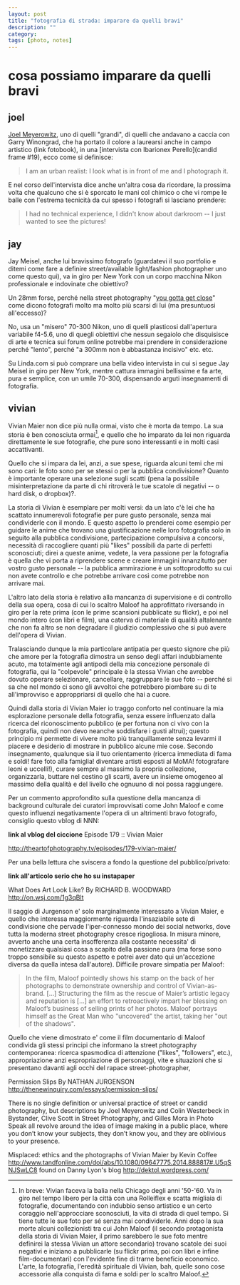 ```yaml
---
layout: post
title: "fotografia di strada: imparare da quelli bravi"
description: ""
category: 
tags: [photo, notes]
---
```



# cosa possiamo imparare da quelli bravi

## joel

[Joel Meyerowitz](link), uno di quelli "grandi", di quelli che andavano a caccia con Garry Winongrad, che ha portato il colore a laurearsi anche in campo artistico (link fotobook), in una [intervista con Ibarionex Perello](candid frame #19), ecco come si definisce:

> I am an urban realist: I look what is in front of me and I photograph it.

E nel corso dell'intervista dice anche un'altra cosa da ricordare, la prossima volta che qualcuno che si è sporcato le mani col chimico o che vi rompe le balle con l'estrema tecnicità da cui spesso i fotografi si lasciano prendere:

> I had no technical experience, I didn't know about darkroom -- I just wanted to see the pictures!  

## jay

Jay Meisel, anche lui bravissimo fotografo (guardatevi il suo portfolio e ditemi come fare a definire street/available light/fashion photographer uno come questo qui), va in giro per New York con un corpo macchina Nikon professionale e indovinate che obiettivo?

Un 28mm forse, perché nella street photography "[you gotta get close](2013-02-20-getting-close-in-street-photography.html)" come dicono fotografi molto ma molto più scarsi di lui (ma presuntuosi all'eccesso)?

No, usa un "misero" 70-300 Nikon, uno di quelli plasticosi dall'apertura variabile f4-5.6, uno di quegli obiettivi che nessun segaiolo che disquisisce di arte e tecnica sui forum online potrebbe mai prendere in considerazione perché "lento", perché "a 300mm non è abbastanza incisivo" etc. etc. 

Su Linda.com si può comprare una bella video intervista in cui si segue Jay Meisel in giro per New York, mentre cattura immagini bellissime e fa arte, pura e semplice, con un umile 70-300, dispensando arguti insegnamenti di fotografia.

## vivian

Vivian Maier non dice più nulla ormai, visto che è morta da tempo. La sua storia è ben conosciuta ormai[^nota-vivian-storia], e quello che ho imparato da lei non riguarda direttamente le sue fotografie, che pure sono interessanti e in molti casi accattivanti.

Quello che si impara da lei, anzi, a sue spese, riguarda alcuni temi che mi sono cari: le foto sono per se stessi o per la pubblica condivisione? Quanto è importante operare una selezione sugli scatti (pena la possibile misinterpretazione da parte di chi ritroverà le tue scatole di negativi -- o hard disk, o dropbox)?.

La storia di Vivian è esemplare per molti versi: da un lato c'è lei che ha scattato innumerevoli fotografie per pure gusto personale, senza mai condividerle con il mondo. E questo aspetto lo prenderei come esempio per guidare le anime che trovano una giustificazione nelle loro fotografia solo in seguito alla pubblica condivisione, partecipazione compulsiva a concorsi, necessità di raccogliere quanti più "likes" possibili da parte di perfetti sconosciuti; direi a queste anime, vedete, la vera passione per la fotografia è quella che vi porta a riprendere scene e creare immagini innanzitutto per vostro gusto personale -- la pubblica ammirazione è un sottoprodotto su cui non avete controllo e che potrebbe arrivare così come potrebbe non arrivare mai.

L'altro lato della storia è relativo alla mancanza di supervisione e di controllo della sua opera, cosa di cui lo scaltro Maloof ha approfittato riversando in giro per la rete prima (con le prime scansioni pubblicate su flickr), e poi nel mondo intero (con libri e film), una caterva di materiale di qualità altalenante che non fa altro se non degradare il giudizio complessivo che si può avere dell'opera di Vivian.

Tralasciando dunque la mia particolare antipatia per questo signore che più che amore per la fotografia dimostra un senso degli affari indubbiamente acuto, ma totalmente agli antipodi della mia concezione personale di fotografia, qui la "colpevole" principale è la stessa Vivian che avrebbe dovuto operare selezionare, cancellare, raggruppare le sue foto -- perché si sa che nel mondo ci sono gli avvoltoi che potrebbero piombare su di te all'improvviso e approppriarsi di quello che hai a cuore.

Quindi dalla storia di Vivian Maier io traggo conforto nel continuare la mia esplorazione personale della fotografia, senza essere influenzato dalla ricerca del riconoscimento pubblico (e per fortuna non ci vivo con la fotografia, quindi non devo neanche soddisfare i gusti altrui); questo principio mi permette di vivere molto più tranquillamente senza levarmi il piacere e desiderio di mostrare in pubblico alcune mie cose. Secondo insegnamento, qualunque sia il tuo orientamento (ricerca immediata di fama e soldi! fare foto alla famiglia! diventare artisti esposti al MoMA! fotografare leoni e uccelli!), curare sempre al massimo la propria collezione, organizzarla, buttare nel cestino gli scarti, avere un insieme omogeneo al massimo della qualità e del livello che ognuuno di noi possa raggiungere.

Per un commento approfondito sulla questione della mancanza di background culturale dei curatori improvvisati come John Maloof e come questo influenzi negativamente l'opera di un altrimenti bravo fotografo, consiglio questo vblog di NNN:

**link al vblog del ciccione**
Episode 179 :: Vivian Maier

http://theartofphotography.tv/episodes/179-vivian-maier/

Per una bella lettura che sviscera a fondo la questione del pubblico/privato:

**link all'articolo serio che ho su instapaper**

What Does Art Look Like?
By RICHARD B. WOODWARD
http://on.wsj.com/1g3qBlt

Il saggio di Jurgenson e' solo marginalmente interessato a Vivian Maier, e quello che interessa maggiormente riguarda l'insaziabile sete di condivisione che pervade l'iper-connesso mondo dei social networks, dove tutta la moderna street photography cresce rigogliosa. In misura minore, avverto anche una certa insofferenza alla costante necessita' di monetizzare qualsiasi cosa a scapito della passione pura (ma forse sono troppo sensibile su questo aspetto e potrei aver dato qui un'accezione diversa da quella intesa dall'autore). Difficile provare simpatia per Maloof:

> In the film, Maloof pointedly shows his stamp on the back of her photographs to demonstrate ownership and control of Vivian-as-brand.
> [...]
> Structuring the film as the rescue of Maier’s artistic legacy and reputation is [...] an effort to retroactively impart her blessing on Maloof’s business of selling prints of her photos. Maloof portrays himself as the Great Man who "uncovered" the artist, taking her "out of the shadows".

Quello che viene dimostrato e' come il film documentario di Maloof condivida gli stessi principi che informano la street photography contemporanea: ricerca spasmodica di attenzione ("likes", "followers", etc.), appropriazione anzi espropriazione di personaggi, vite e situazioni che si presentano davanti agli occhi del rapace street-photographer,

Permission Slips
By NATHAN JURGENSON
http://thenewinquiry.com/essays/permission-slips/

There is no single definition or universal practice of street or candid photography, but descriptions by Joel Meyerowitz and Colin Westerbeck in Bystander, Clive Scott in Street Photography, and Gilles Mora in Photo Speak all revolve around the idea of image making in a public place, where you don’t know your subjects, they don’t know you, and they are oblivious to your presence.



Misplaced: ethics and the photographs of Vivian Maier
by Kevin Coffee
http://www.tandfonline.com/doi/abs/10.1080/09647775.2014.888817#.U5qSNJSwLC8
found on Danny Lyon's blog http://dektol.wordpress.com/



[^nota-vivian-storia]: In breve: Vivian faceva la balia nella Chicago degli anni '50-'60. Va in giro nel tempo libero per la città con una Rolleiflex e scatta migliaia di fotografie, documentando con indubbio senso artistico e un certo coraggio nell'approcciare sconosciuti, la vita di strada di quel tempo. Si tiene tutte le sue foto per sé senza mai condividerle. Anni dopo la sua morte alcuni collezionisti tra cui John Maloof (il secondo protagonista della storia di Vivian Maier, il primo sarebbero le sue foto mentre definirei la stessa Vivian un attore secondario) trovano scatole dei suoi negativi e iniziano a pubblicarle (su flickr prima, poi con libri e infine film-documentari) con l'evidente fine di trarne beneficio economico. L'arte, la fotografia, l'eredità spirituale di Vivian, bah, quelle sono cose accessorie alla conquista di fama e soldi per lo scaltro Maloof.

